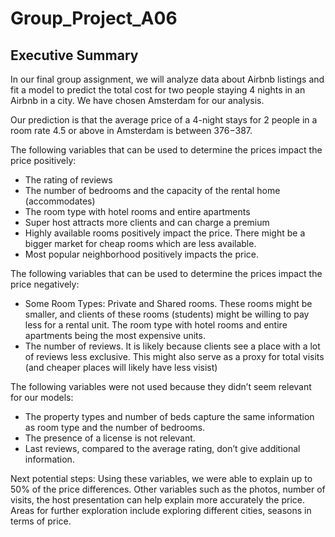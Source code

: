 # Group_Project_A06

## Executive Summary


In our final group assignment, we will analyze data about Airbnb listings and fit a model to predict the total cost for two people staying 4 nights in an Airbnb in a city. We have chosen Amsterdam for our analysis. 

Our prediction is that the average price of a 4-night stays for 2 people in a room rate 4.5 or above in Amsterdam is between 376$-387$. 

The following variables that can be used to determine the prices impact the price positively:

- The rating of reviews
- The number of bedrooms and the capacity of the rental home (accommodates)
- The room type with hotel rooms and entire apartments
- Super host attracts more clients and can charge a premium
- Highly available rooms positively impact the price. There might be a bigger market for cheap rooms which are less available. 
- Most popular neighborhood positively impacts the price. 

The following variables that can be used to determine the prices impact the price negatively:

- Some Room Types: Private and Shared rooms. These rooms might be smaller, and clients of these rooms (students) might be willing to pay less for a rental unit. The room type with hotel rooms and entire apartments being the most expensive units. 
- The number of reviews. It is likely because clients see a place with a lot of reviews less exclusive. This might also serve as a proxy for total visits (and cheaper places will likely have less visist)

The following variables were not used because they didn’t seem relevant for our models: 
- The property types and number of beds capture the same information as room type and the number of bedrooms. 
- The presence of a license is not relevant.
- Last reviews, compared to the average rating, don’t give additional information. 


Next potential steps:
Using these variables, we were able to explain up to 50% of the price differences. Other variables such as the photos, number of visits, the host presentation can help explain more accurately the price. Areas for further exploration include exploring different cities, seasons in terms of price. 